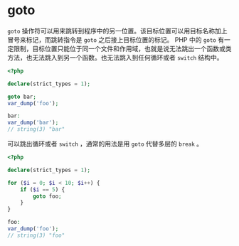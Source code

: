 # goto

`goto` 操作符可以用来跳转到程序中的另一位置。该目标位置可以用目标名称加上冒号来标记，而跳转指令是 `goto` 之后接上目标位置的标记。 PHP 中的 `goto` 有一定限制，目标位置只能位于同一个文件和作用域，也就是说无法跳出一个函数或类方法，也无法跳入到另一个函数。也无法跳入到任何循环或者 `switch` 结构中。

```php
<?php

declare(strict_types = 1);

goto bar;
var_dump('foo');

bar:
var_dump('bar');
// string(3) "bar"

```

可以跳出循环或者 `switch` ，通常的用法是用 `goto` 代替多层的 `break` 。

```php
<?php

declare(strict_types = 1);

for ($i = 0; $i < 10; $i++) {
    if ($i == 5) {
        goto foo;
    }
}

foo:
var_dump('foo');
// string(3) "foo"

```

